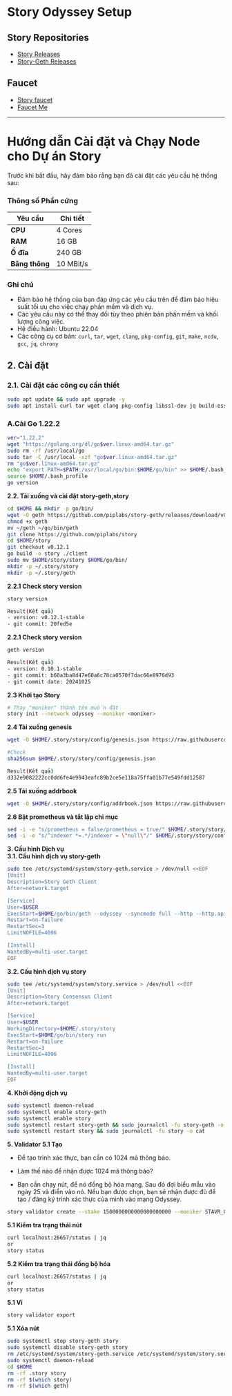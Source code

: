 # Story Odyssey Setup

## **Story Repositories**
- [Story Releases](https://github.com/piplabs/story/releases/)
- [Story-Geth Releases](https://github.com/piplabs/story-geth/releases)

## **Faucet**
- [Story faucet](https://faucet.story.foundation/)
- [Faucet Me](https://story.faucetme.pro/)
---

# Hướng dẫn Cài đặt và Chạy Node cho Dự án Story

Trước khi bắt đầu, hãy đảm bảo rằng bạn đã cài đặt các yêu cầu hệ thống sau:

### **Thông số Phần cứng**

| **Yêu cầu** | **Chi tiết** |
|-------------|--------------|
| **CPU**     | 4 Cores      |
| **RAM**     | 16 GB         |
| **Ổ đĩa**   | 240 GB       |
| **Băng thông** | 10 MBit/s  |

### **Ghi chú**

- Đảm bảo hệ thống của bạn đáp ứng các yêu cầu trên để đảm bảo hiệu suất tối ưu cho việc chạy phần mềm và dịch vụ.
- Các yêu cầu này có thể thay đổi tùy theo phiên bản phần mềm và khối lượng công việc.
- Hệ điều hành: Ubuntu 22.04
- Các công cụ cơ bản: `curl`, `tar`, `wget`, `clang`, `pkg-config`, `git`, `make`, `ncdu`, `gcc`, `jq`, `chrony`

## 2. Cài đặt

### 2.1. Cài đặt các công cụ cần thiết
```bash
sudo apt update && sudo apt upgrade -y
sudo apt install curl tar wget clang pkg-config libssl-dev jq build-essential bsdmainutils git make ncdu gcc git jq chrony liblz4-tool -y
```
### A.Cài Go 1.22.2
```bash
ver="1.22.2"
wget "https://golang.org/dl/go$ver.linux-amd64.tar.gz"
sudo rm -rf /usr/local/go
sudo tar -C /usr/local -xzf "go$ver.linux-amd64.tar.gz"
rm "go$ver.linux-amd64.tar.gz"
echo "export PATH=$PATH:/usr/local/go/bin:$HOME/go/bin" >> $HOME/.bash_profile
source $HOME/.bash_profile
go version
````
**2.2. Tải xuống và cài đặt story-geth,story**
```bash
cd $HOME && mkdir -p go/bin/
wget -O geth https://github.com/piplabs/story-geth/releases/download/v0.10.1/geth-linux-amd64
chmod +x geth
mv ~/geth ~/go/bin/geth
git clone https://github.com/piplabs/story
cd $HOME/story
git checkout v0.12.1
go build -o story ./client
sudo mv $HOME/story/story $HOME/go/bin/
mkdir -p ~/.story/story
mkdir -p ~/.story/geth
````

**2.2.1 Check story version**
```bash
story version

Result(Kết quả)
- version: v0.12.1-stable
- git commit: 20fed5e
````
**2.2.1 Check story version**
```bash
geth version

Result(Kết quả)
- version: 0.10.1-stable
- git commit: b60a3ba8d47e60a6c78ca0570f7dac66e8976d93
- git commit date: 20241025
````

**2.3 Khởi tạo Story**
```bash
# Thay "moniker" thành tên muốn đặt
story init --network odyssey --moniker <moniker>
````

**2.4 Tải xuống genesis**
```bash
wget -O $HOME/.story/story/config/genesis.json https://raw.githubusercontent.com/Shoni-O/files/refs/heads/main/testnet-files/story/genesis.json

#Check
sha256sum $HOME/.story/story/config/genesis.json

Result(Kết quả)
d332e9082222cc0dd6fe4e9943eafc89b2ce5e118a75ffa01b77e549fdd12587
````

**2.5 Tải xuống addrbook**
```bash
wget -O $HOME/.story/story/config/addrbook.json https://raw.githubusercontent.com/Shoni-O/files/refs/heads/main/testnet-files/story/addrbook.json
````

**2.6 Bật prometheus và tắt lập chỉ mục**
```bash
sed -i -e "s/prometheus = false/prometheus = true/" $HOME/.story/story/config/config.toml
sed -i -e "s/^indexer *=.*/indexer = \"null\"/" $HOME/.story/story/config/config.toml
````

**3. Cấu hình Dịch vụ**  
**3.1. Cấu hình dịch vụ story-geth**
```bash
sudo tee /etc/systemd/system/story-geth.service > /dev/null <<EOF
[Unit]
Description=Story Geth Client
After=network.target

[Service]
User=$USER
ExecStart=$HOME/go/bin/geth --odyssey --syncmode full --http --http.api eth,net,web3,engine --http.vhosts '*' --http.addr 127.0.0.1 --http.port 8545 --ws --ws.api eth,web3,net,txpool --ws.addr 127.0.0.1 --ws.port 8546
Restart=on-failure
RestartSec=3
LimitNOFILE=4096

[Install]
WantedBy=multi-user.target
EOF
````

**3.2. Cấu hình dịch vụ story**
```bash
sudo tee /etc/systemd/system/story.service > /dev/null <<EOF
[Unit]
Description=Story Consensus Client
After=network.target

[Service]
User=$USER
WorkingDirectory=$HOME/.story/story
ExecStart=$HOME/go/bin/story run
Restart=on-failure
RestartSec=3
LimitNOFILE=4096

[Install]
WantedBy=multi-user.target
EOF
````

**4. Khởi động dịch vụ**  
```bash
sudo systemctl daemon-reload
sudo systemctl enable story-geth
sudo systemctl enable story
sudo systemctl restart story-geth && sudo journalctl -fu story-geth -o cat
sudo systemctl restart story && sudo journalctl -fu story -o cat
````

**5. Validator**
**5.1 Tạo**
- Để tạo trình xác thực, bạn cần có 1024 mã thông báo.

- Làm thế nào để nhận được 1024 mã thông báo?

- Bạn cần chạy nút, để nó đồng bộ hóa mạng. Sau đó đợi biểu mẫu vào ngày 25 và điền vào nó. Nếu bạn được chọn, bạn sẽ nhận được đủ để tạo / đăng ký trình xác thực của mình vào mạng Odyssey.
```bash
story validator create --stake 1500000000000000000000 --moniker STAVR_Guide --private-key $(cat $HOME/.story/story/config/private_key.txt | grep "PRIVATE_KEY" | awk -F'=' '{print $2}')
````

**5.1 Kiểm tra trạng thái nút**
```bash
curl localhost:26657/status | jq
or
story status
````

**5.2 Kiểm tra trạng thái đồng bộ hóa**
```bash
curl localhost:26657/status | jq
or
story status
````

**5.1 Ví**
```bash
story validator export
````

**5.1 Xóa nút**
```bash
sudo systemctl stop story-geth story
sudo systemctl disable story-geth story
rm /etc/systemd/system/story-geth.service /etc/systemd/system/story.service
sudo systemctl daemon-reload
cd $HOME
rm -rf .story story
rm -rf $(which story)
rm -rf $(which geth)
````

